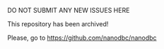 DO NOT SUBMIT ANY NEW ISSUES HERE

This repository has been archived!

Please, go to https://github.com/nanodbc/nanodbc
